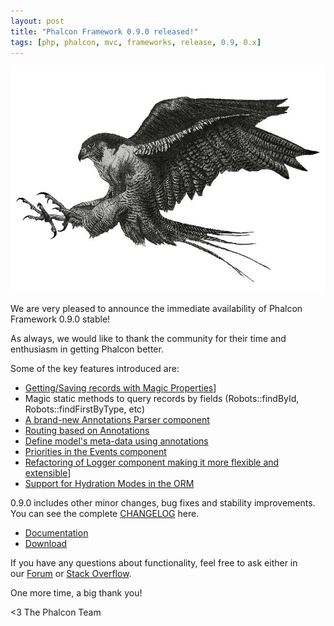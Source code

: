 ```yaml
---
layout: post
title: "Phalcon Framework 0.9.0 released!"
tags: [php, phalcon, mvc, frameworks, release, 0.9, 0.x]
---
```


![image](assets/files/2013-02-05-phalcon-logo.jpg)

We are very pleased to announce the immediate availability of Phalcon Framework 0.9.0 stable!

As always, we would like to thank the community for their time and enthusiasm in getting Phalcon better.

<!--more-->
Some of the key features introduced are:

- [Getting/Saving records with Magic Properties](https://docs.phalconphp.com/en/latest/reference/models.html#storing-related-records)]
- Magic static methods to query records by fields (Robots::findById, Robots::findFirstByType, etc)
- [A brand-new Annotations Parser component](https://docs.phalconphp.com/en/latest/reference/annotations.html)
- [Routing based on Annotations](https://docs.phalconphp.com/en/latest/reference/routing.html#annotations-router)
- [Define model's meta-data using annotations](https://docs.phalconphp.com/en/latest/reference/models.html#annotations-strategy)
- [Priorities in the Events component](https://docs.phalconphp.com/en/latest/reference/events.html#listener-priorities)
- [Refactoring of Logger component making it more flexible and extensible](https://docs.phalconphp.com/en/latest/reference/logging.html)]
- [Support for Hydration Modes in the ORM](https://docs.phalconphp.com/en/latest/reference/models.html#hydration-modes)

0.9.0 includes other minor changes, bug fixes and stability improvements. You can see the complete [CHANGELOG](https://github.com/phalcon/cphalcon/blob/0.9.0/CHANGELOG) here.

- [Documentation](https://docs.phalconphp.com/en/latest/)
- [Download](https://phalconphp.com/download)

If you have any questions about functionality, feel free to ask either in our [Forum](https://forum.phalconphp.com/) or [Stack Overflow](http://stackoverflow.com/questions/tagged/phalcon).

One more time, a big thank you!


<3 The Phalcon Team

